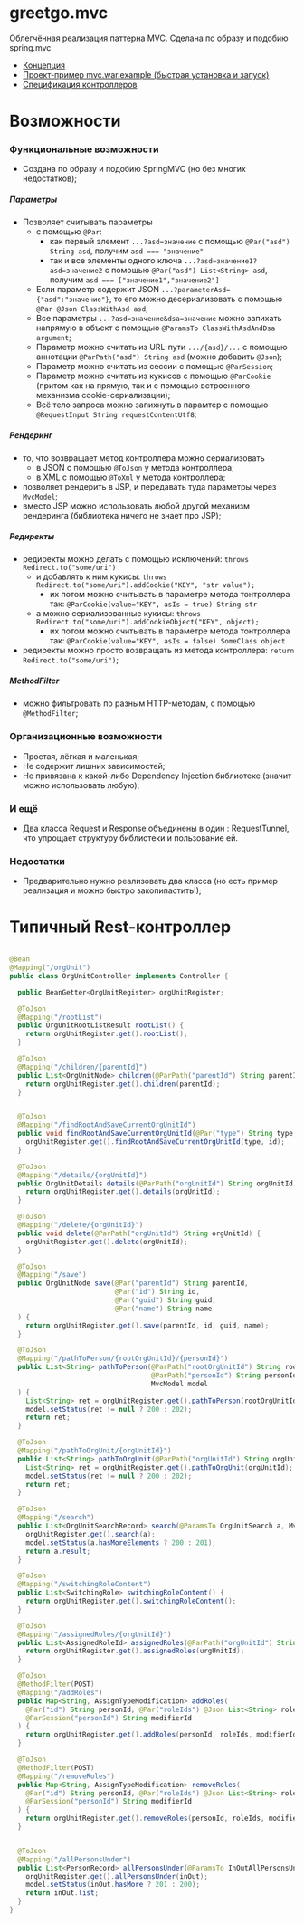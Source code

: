 # greetgo.mvc

Облегчённая реализация паттерна MVC. Сделана по образу и подобию spring.mvc

 - [Концепция](greetgo.mvc.parent/doc/concept.md)
 - [Проект-пример mvc.war.example (быстрая установка и запуск)](greetgo.mvc.parent/doc/mvc_war_example.md)
 - [Спецификация контроллеров](greetgo.mvc.parent/doc/controller_spec.md)

# Возможности

### Функциональные возможности
  - Создана по образу и подобию SpringMVC (но без многих недостатков);

##### Параметры
  - Позволяет считывать параметры
    - с помощью `@Par`:
      - как первый элемент `...?asd=значение`  с помощью `@Par("asd") String asd`, получим `asd === "значение"`
      - так и все элементы одного ключа `...?asd=значение1?asd=значение2`  с помощью `@Par("asd") List<String> asd`, получим `asd === ["значение1","значение2"]`
    - Если параметр содержит JSON `...?parameterAsd={"asd":"значение"}`, то его можно десериализовать с помощью `@Par @Json ClassWithAsd asd`;
    - Все параметры `...?asd=значение&dsa=значение` можно запихать напрямую в объект с помощью `@ParamsTo ClassWithAsdAndDsa argument`;
    - Параметр можно считать из URL-пути `.../{asd}/...` с помощью аннотации `@ParPath("asd") String asd` (можно добавить `@Json`);
    - Параметр можно считать из сессии с помощью `@ParSession`;
    - Параметр можно считать из кукисов с помощью `@ParCookie` (притом как на прямую, так и с помощью встроенного механизма cookie-сериализации);
    - Всё тело запроса можно запихнуть в парамтер с помощью `@RequestInput String requestContentUtf8`;

##### Рендеринг
  - то, что возвращает метод контроллера можно сериализовать
    - в JSON с помощью `@ToJson` у метода контроллера;
    - в XML с помощью `@ToXml` у метода контроллера;
  - позволяет рендерить в JSP, и передавать туда параметры через `MvcModel`;
  - вместо JSP можно использовать любой другой механизм рендеринга (библиотека ничего не знает про JSP);

##### Редиректы
  - редиректы можно делать с помощью исключений: `throws Redirect.to("some/uri")`
    - и добавлять к ним кукисы: `throws Redirect.to("some/uri").addCookie("KEY", "str value");`
      - их потом можно считывать в параметре метода тонтроллера так: `@ParCookie(value="KEY", asIs = true) String str`
    - а можно сериализованные кукисы: `throws Redirect.to("some/uri").addCookieObject("KEY", object);`
      - их потом можно считывать в параметре метода тонтроллера так: `@ParCookie(value="KEY", asIs = false) SomeClass object`
  - редиректы можно просто возвращать из метода контроллера: `return Redirect.to("some/uri")`;

##### MethodFilter
  - можно фильтровать по разным HTTP-методам, с помощью `@MethodFilter`;

### Организационные возможности
  - Простая, лёгкая и маленькая;
  - Не содержит лишних зависимостей;
  - Не привязана к какой-либо Dependency Injection библиотеке (значит можно использовать любую);

### И ещё
  - Два класса Request и Response объединены в один : RequestTunnel, что упрощает структуру библиотеки и пользование ей.

### Недостатки

  - Предварительно нужно реализовать два класса (но есть пример реализация и можно быстро закопипастить!);

# Типичный Rest-контроллер

```java

@Bean
@Mapping("/orgUnit")
public class OrgUnitController implements Controller {

  public BeanGetter<OrgUnitRegister> orgUnitRegister;

  @ToJson
  @Mapping("/rootList")
  public OrgUnitRootListResult rootList() {
    return orgUnitRegister.get().rootList();
  }

  @ToJson
  @Mapping("/children/{parentId}")
  public List<OrgUnitNode> children(@ParPath("parentId") String parentId) {
    return orgUnitRegister.get().children(parentId);
  }


  @ToJson
  @Mapping("/findRootAndSaveCurrentOrgUnitId")
  public void findRootAndSaveCurrentOrgUnitId(@Par("type") String type, @Par("id") String id) {
    orgUnitRegister.get().findRootAndSaveCurrentOrgUnitId(type, id);
  }

  @ToJson
  @Mapping("/details/{orgUnitId}")
  public OrgUnitDetails details(@ParPath("orgUnitId") String orgUnitId) {
    return orgUnitRegister.get().details(orgUnitId);
  }

  @ToJson
  @Mapping("/delete/{orgUnitId}")
  public void delete(@ParPath("orgUnitId") String orgUnitId) {
    orgUnitRegister.get().delete(orgUnitId);
  }

  @ToJson
  @Mapping("/save")
  public OrgUnitNode save(@Par("parentId") String parentId,
                          @Par("id") String id,
                          @Par("guid") String guid,
                          @Par("name") String name
  ) {
    return orgUnitRegister.get().save(parentId, id, guid, name);
  }

  @ToJson
  @Mapping("/pathToPerson/{rootOrgUnitId}/{personId}")
  public List<String> pathToPerson(@ParPath("rootOrgUnitId") String rootOrgUnitId,
                                   @ParPath("personId") String personId,
                                   MvcModel model
  ) {
    List<String> ret = orgUnitRegister.get().pathToPerson(rootOrgUnitId, personId);
    model.setStatus(ret != null ? 200 : 202);
    return ret;
  }

  @ToJson
  @Mapping("/pathToOrgUnit/{orgUnitId}")
  public List<String> pathToOrgUnit(@ParPath("orgUnitId") String orgUnitId, MvcModel model) {
    List<String> ret = orgUnitRegister.get().pathToOrgUnit(orgUnitId);
    model.setStatus(ret != null ? 200 : 202);
    return ret;
  }

  @ToJson
  @Mapping("/search")
  public List<OrgUnitSearchRecord> search(@ParamsTo OrgUnitSearch a, MvcModel model) {
    orgUnitRegister.get().search(a);
    model.setStatus(a.hasMoreElements ? 200 : 201);
    return a.result;
  }

  @ToJson
  @Mapping("/switchingRoleContent")
  public List<SwitchingRole> switchingRoleContent() {
    return orgUnitRegister.get().switchingRoleContent();
  }

  @ToJson
  @Mapping("/assignedRoles/{orgUnitId}")
  public List<AssignedRoleId> assignedRoles(@ParPath("orgUnitId") String urgUnitId) {
    return orgUnitRegister.get().assignedRoles(urgUnitId);
  }

  @ToJson
  @MethodFilter(POST)
  @Mapping("/addRoles")
  public Map<String, AssignTypeModification> addRoles(
    @Par("id") String personId, @Par("roleIds") @Json List<String> roleIds,
    @ParSession("personId") String modifierId
  ) {
    return orgUnitRegister.get().addRoles(personId, roleIds, modifierId);
  }

  @ToJson
  @MethodFilter(POST)
  @Mapping("/removeRoles")
  public Map<String, AssignTypeModification> removeRoles(
    @Par("id") String personId, @Par("roleIds") @Json List<String> roleIds,
    @ParSession("personId") String modifierId
  ) {
    return orgUnitRegister.get().removeRoles(personId, roleIds, modifierId);
  }


  @ToJson
  @Mapping("/allPersonsUnder")
  public List<PersonRecord> allPersonsUnder(@ParamsTo InOutAllPersonsUnder inOut, MvcModel model) {
    orgUnitRegister.get().allPersonsUnder(inOut);
    model.setStatus(inOut.hasMore ? 201 : 200);
    return inOut.list;
  }
}

```